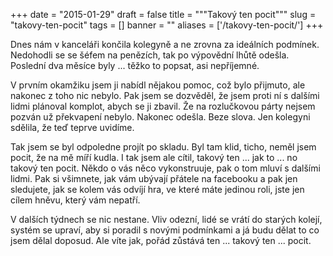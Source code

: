 
+++
date = "2015-01-29"
draft = false
title = """Takový ten pocit"""
slug = "takovy-ten-pocit"
tags = []
banner = ""
aliases = ['/takovy-ten-pocit/']
+++

Dnes nám v kanceláři končila kolegyně a ne zrovna za ideálních podmínek. Nedohodli se se šéfem na penězích, tak po výpovědní lhůtě odešla. Poslední dva měsíce byly ... těžko to popsat, asi nepříjemné.

V prvním okamžiku jsem ji nabídl nějakou pomoc, což bylo přijmuto, ale nakonec z toho nic nebylo. Pak jsem se dozvěděl, že jsem proti ní s dalšími lidmi plánoval komplot, abych se ji zbavil. Že na rozlučkovou párty nejsem pozván už překvapení nebylo. Nakonec odešla. Beze slova. Jen kolegyni sdělila, že teď teprve uvidíme.

Tak jsem se byl odpoledne projít po skladu. Byl tam klid, ticho, neměl jsem pocit, že na mě míří kudla. I tak jsem ale cítil, takový ten ... jak to ... no takový ten pocit. Někdo o vás něco vykonstruuje, pak o tom mluví s dalšími lidmi. Pak si všimnete, jak vám ubývají přátele na facebooku a pak jen sledujete, jak se kolem vás odvíjí hra, ve které máte jedinou roli, jste jen cílem hněvu, který vám nepatří.

V dalších týdnech se nic nestane. Vliv odezní, lidé se vrátí do starých kolejí, systém se upraví, aby si poradil s novými podmínkami a já budu dělat to co jsem dělal doposud. Ale víte jak, pořád zůstává ten ... takový ten ... pocit.

